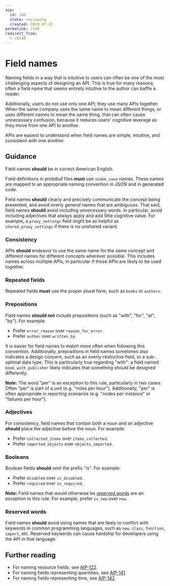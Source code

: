 ```yaml
---
aip:
  id: 140
  state: reviewing
  created: 2019-07-22
permalink: /140
redirect_from:
  - /0140
---
```


# Field names

Naming fields in a way that is intuitive to users can often be one of the most
challenging aspects of designing an API. This is true for many reasons; often a
field name that seems entirely intuitive to the author can baffle a reader.

Additionally, users do not use only one API; they use many APIs together. When
the same company uses the same name to mean different things, or uses different
names to mean the same thing, that can often cause unnecessary confusion,
because it reduces users' cognitive leverage as they move from one API to
another.

APIs are easiest to understand when field names are simple, intuitive, and
consistent with one another.

## Guidance

Field names **should** be in correct American English.

Field definitions in protobuf files **must** use `snake_case` names. These
names are mapped to an appropriate naming convention in JSON and in generated
code.

Field names **should** clearly and precisely communicate the concept being
presented, and avoid overly general names that are ambiguous. That said, field
names **should** avoid including unnecessary words. In particular, avoid
including adjectives that always apply and add little cognitive value. For
example, a `proxy_settings` field might be as helpful as
`shared_proxy_settings` if there is no unshared variant.

### Consistency

APIs **should** endeavor to use the same name for the same concept and
different names for different concepts wherever possible. This includes names
across multiple APIs, in particular if those APIs are likely to be used
together.

### Repeated fields

Repeated fields **must** use the proper plural form, such as `books` or
`authors`.

### Prepositions

Field names **should not** include prepositions (such as "with", "for", "at",
"by"). For example:

- Prefer `error_reason` over `reason_for_error`.
- Prefer `author` over `written_by`.

It is easier for field names to match more often when following this
convention. Additionally, prepositions in field names sometimes also indicates
a design concern, such as an overly-restrictive field, or a sub-optimal data
type. This is particularly true regarding "with": a field named
`book_with_publisher` likely indicates that something should be designed
differently.

**Note:** The word "per" is an exception to this rule, particularly in two
cases. Often "per" is part of a unit (e.g. "miles per hour"). Additionally,
"per" is often appropriate in reporting scenarios (e.g. "nodes per instance" or
"failures per hour").

### Adjectives

For consistency, field names that contain both a noun and an adjective
**should** place the adjective before the noun. For example:

- Prefer `collected_items` over `items_collected`.
- Prefer `imported_objects` over `objects_imported`.

### Booleans

Boolean fields **should** omit the prefix "is". For example:

- Prefer `disabled` over `is_disabled`.
- Prefer `required` over `is_required`.

**Note:** Field names that would otherwise be [reserved words](#reserved-words)
are an exception to this rule. For example, prefer `is_new` over `new`.

### Reserved words

Field names **should** avoid using names that are likely to conflict with
keywords in common programming languages, such as `new`, `class`, `function`,
`import`, etc. Reserved keywords can cause hardship for developers using the
API in that language.

## Further reading

- For naming resource fields, see [AIP-122][].
- For naming fields representing quantities, see [AIP-141][].
- For naming fields representing time, see [AIP-142][].

[aip-122]: ./0122.md
[aip-141]: ./0141.md
[aip-142]: ./0142.md
